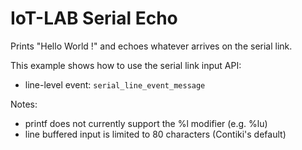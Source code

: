 IoT-LAB Serial Echo
===================

Prints "Hello World !" and echoes whatever arrives on the serial link.

This example shows how to use the serial link input API:
* line-level event: ``serial_line_event_message``

Notes:
* printf does not currently support the %l modifier (e.g. %lu)
* line buffered input is limited to 80 characters (Contiki's default)

